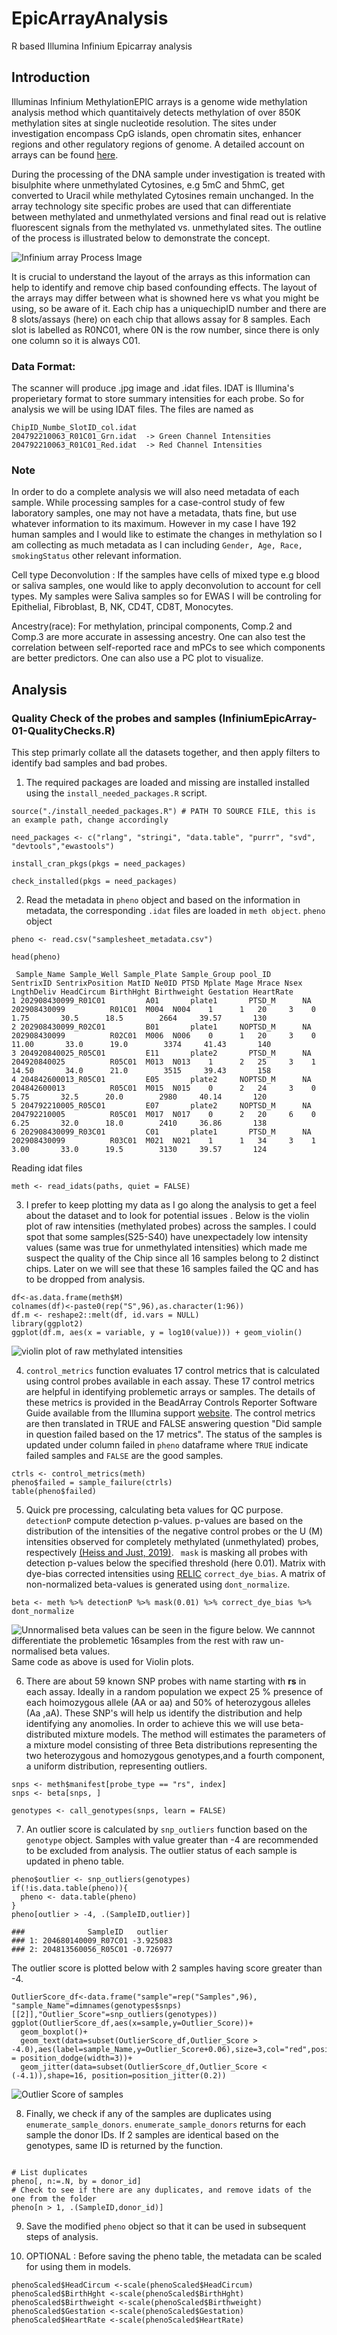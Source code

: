 # EpicArrayAnalysis
R based Illumina Infinium Epicarray analysis
## Introduction

Illuminas Infinium MethylationEPIC arrays is a genome wide methylation analysis method which quantitaively detects methylation of over 850K methylation sites at single nucleotide resolution. The sites under investigation encompass CpG islands, open chromatin sites, enhancer regions and other regulatory regions of genome. A detailed account on arrays can be found [here](https://genomebiology.biomedcentral.com/articles/10.1186/s13059-016-1066-1).

During the processing of the DNA sample under investigation is treated with bisulphite where unmethylated Cytosines, e.g 5mC and 5hmC, get converted to Uracil while methylated Cytosines remain unchanged.  In the array technology site specific probes are used that can differentiate between methylated and unmethylated versions and final read out is relative fluorescent signals from the methylated vs. unmethylated sites. The outline of the process is illustrated below to demonstrate the concept. 

![Infinium array Process Image](./img/image1.png)

It is crucial to understand the layout of the arrays as this information can help to identify and remove chip based confounding effects. The layout of the arrays may differ between what is showned here vs what you might be using, so be aware of it.   Each chip has a uniquechipID number and there are 8 slots/assays (here) on each chip that allows assay for 8 samples.  Each slot is labelled as R0NC01, where 0N is the row number, since there is only one column so it is always C01.

### Data Format:
The scanner will produce .jpg image and .idat files.  IDAT is Illumina's properietary format to store summary intensities for each probe.  So for analysis we will be using IDAT files. The files are named as
```
ChipID_Numbe_SlotID_col.idat
204792210063_R01C01_Grn.idat  -> Green Channel Intensities
204792210063_R01C01_Red.idat  -> Red Channel Intensities
```
### Note

In order to do a complete analysis we will also need metadata of each sample. While processing samples for a case-control study of few laboratory samples, one may not have a metadata, thats fine, but use whatever information to its maximum.  However in my case I have 192 human samples and I would like to estimate the changes in methylation so I am collecting as much metadata as I can including `Gender, Age, Race, smokingStatus` other relevant information.

Cell type Deconvolution :  If the samples have cells of mixed type e.g blood or saliva samples,  one would like to apply deconvolution to account for cell types. My samples were Saliva samples so for EWAS I will be controling for Epithelial, Fibroblast, B, NK, CD4T, CD8T, Monocytes. 

Ancestry(race): For methylation, principal components, Comp.2 and Comp.3 are more accurate in assessing ancestry. One can also test the correlation between self-reported race and mPCs to see which components are better predictors. One can also use a PC plot to visualize.

## Analysis

### Quality Check of the probes and samples (InfiniumEpicArray-01-QualityChecks.R)

This step primarly collate all the datasets together, and then apply filters to identify bad samples and bad probes.

1. The required packages are loaded and missing are installed installed using the `install_needed_packages.R` script.
```
source("./install_needed_packages.R") # PATH TO SOURCE FILE, this is an example path, change accordingly  

need_packages <- c("rlang", "stringi", "data.table", "purrr", "svd", "devtools","ewastools")

install_cran_pkgs(pkgs = need_packages)

check_installed(pkgs = need_packages)
```
2.  Read the metadata in `pheno` object and based on the information in metadata, the corresponding `.idat` files are loaded in `meth object`. `pheno` object
```
pheno <- read.csv("samplesheet_metadata.csv")

head(pheno)

 Sample_Name Sample_Well Sample_Plate Sample_Group pool_ID    SentrixID SentrixPosition MatID Ne0ID PTSD Mplate Mage Mrace Nsex LngthDeliv HeadCircum BirthHght Birthweight Gestation HeartRate
1 202908430099_R01C01         A01       plate1       PTSD_M      NA 202908430099          R01C01  M004  N004    1      1   20     3    0       1.75       30.5      18.5        2664     39.57       130
2 202908430099_R02C01         B01       plate1     NOPTSD_M      NA 202908430099          R02C01  M006  N006    0      1   20     3    0      11.00       33.0      19.0        3374     41.43       140
3 204920840025_R05C01         E11       plate2       PTSD_M      NA 204920840025          R05C01  M013  N013    1      2   25     3    1      14.50       34.0      21.0        3515     39.43       158
4 204842600013_R05C01         E05       plate2     NOPTSD_M      NA 204842600013          R05C01  M015  N015    0      2   24     3    0       5.75       32.5      20.0        2980     40.14       120
5 204792210005_R05C01         E07       plate2     NOPTSD_M      NA 204792210005          R05C01  M017  N017    0      2   20     6    0       6.25       32.0      18.0        2410     36.86       138
6 202908430099_R03C01         C01       plate1       PTSD_M      NA 202908430099          R03C01  M021  N021    1      1   34     3    1       3.00       33.0      19.5        3130     39.57       124
```
Reading idat files
```
meth <- read_idats(paths, quiet = FALSE)
```

3. I prefer to keep plotting my data as I go along the analysis to get a feel about the dataset and to look for potential issues .  Below is the violin plot of raw intensities (methylated probes) across the samples. I could spot that some samples(S25-S40) have unexpectadely low intensity values (same was true for unmethylated intensities) which made me suspect the quality of the Chip since all 16 samples belong to 2 distinct chips.  Later on we will see that these 16 samples failed the QC and has to be dropped from analysis.
```
df<-as.data.frame(meth$M)
colnames(df)<-paste0(rep("S",96),as.character(1:96))
df.m <- reshape2::melt(df, id.vars = NULL)
library(ggplot2)
ggplot(df.m, aes(x = variable, y = log10(value))) + geom_violin()

```
![violin plot of raw methylated intensities](./img/Raw_Methylation_intensities.png)

4. `control_metrics` function  evaluates 17 control metrics that is calculated using control probes available in each assay.  These 17 control metrics are helpful in identifying problemetic arrays or samples.   The details of these metrics is provided in the BeadArray Controls Reporter Software Guide available from the Illumina support [website](https://support.illumina.com/content/dam/illumina-support/documents/documentation/chemistry_documentation/infinium_assays/infinium_hd_methylation/beadarray-controls-reporter-user-guide-1000000004009-00.pdf).  The control metrics are then translated in TRUE and FALSE answering question "Did sample in question  failed based on the 17 metrics". The status of the samples is updated under column failed in `pheno` dataframe where `TRUE` indicate failed samples and `FALSE` are the good samples.
```
ctrls <- control_metrics(meth)
pheno$failed = sample_failure(ctrls)
table(pheno$failed)
```
5.  Quick pre processing, calculating beta values for QC purpose. `detectionP` compute detection p-values. p-values are based on the distribution of the intensities of the negative control probes or the U (M) intensities observed for completely methylated (unmethylated) probes, respectively [(Heiss and Just, 2019)](https://clinicalepigeneticsjournal.biomedcentral.com/articles/10.1186/s13148-019-0615-3). ` mask` is masking all probes with detection p-values below the specified threshold (here 0.01). Matrix with dye-bias corrected intensities using [RELIC](https://www.ncbi.nlm.nih.gov/pmc/articles/PMC5209853/#:~:text=RELIC%20is%20an%20efficient%20and,to%20facilitate%20DNA%20methylation%20studies.) `correct_dye_bias`. A matrix of non-normalized beta-values is generated using `dont_normalize`.
```
beta <- meth %>% detectionP %>% mask(0.01) %>% correct_dye_bias %>% dont_normalize
```
![Unnormalised beta values can be seen in the figure below.  We cannnot differentiate the problemetic 16samples from the rest with raw un-normalised beta values.](./img/raw_unnorm_betavalues.png) Same code as above is used for Violin plots.

6. There are about 59 known SNP probes with name starting with **rs** in each assay.  Ideally in a random population we expect 25 % presence of each hoimozygous allele (AA or aa) and 50% of heterozygous alleles (Aa ,aA).  These SNP's will help us identify the distribution and help identifying any anomolies.  In order to achieve this we will use beta-distributed mixture models. The method will estimates the parameters of a mixture model consisting of three Beta distributions representing the two heterozygous and homozygous genotypes,and a fourth component, a uniform distribution, representing outliers.
```
snps <- meth$manifest[probe_type == "rs", index]
snps <- beta[snps, ]

genotypes <- call_genotypes(snps, learn = FALSE)
```
7. An outlier score is calculated by `snp_outliers` function based on the `genotype` object. Samples with value greater than -4 are recommended to be excluded from analysis.  The outlier status of each sample is updated in pheno table.  
```
pheno$outlier <- snp_outliers(genotypes)
if(!is.data.table(pheno)){
  pheno <- data.table(pheno)
}
pheno[outlier > -4, .(SampleID,outlier)]

###              SampleID   outlier
### 1: 204680140009_R07C01 -3.925083
### 2: 204813560056_R05C01 -0.726977

```
The outlier score is plotted below with 2 samples having score greater than -4. 
```
OutlierScore_df<-data.frame("sample"=rep("Samples",96), "sample_Name"=dimnames(genotypes$snps)[[2]],"Outlier_Score"=snp_outliers(genotypes))
ggplot(OutlierScore_df,aes(x=sample,y=Outlier_Score))+ 
  geom_boxplot()+
  geom_text(data=subset(OutlierScore_df,Outlier_Score > -4.0),aes(label=sample_Name,y=Outlier_Score+0.06),size=3,col="red",position = position_dodge(width=3))+
  geom_jitter(data=subset(OutlierScore_df,Outlier_Score < (-4.1)),shape=16, position=position_jitter(0.2))
```
![Outlier Score of samples](./img/OutlierSCore.png)

8. Finally, we check if any of the samples are duplicates using `enumerate_sample_donors`. `enumerate_sample_donors` returns for each sample the donor IDs. If 2 samples are identical based on the genotypes, same ID is returned by the function.

```pheno$donor_id <- enumerate_sample_donors(genotypes)

# List duplicates
pheno[, n:=.N, by = donor_id]
# Check to see if there are any duplicates, and remove idats of the one from the folder
pheno[n > 1, .(SampleID,donor_id)]
```
9. Save the modified `pheno` object so that it can be used in subsequent steps of analysis.

10. OPTIONAL :  Before saving the pheno table, the metadata can be scaled for using them in models.
```phenoScaled$LngthDeliv <-scale(phenoScaled$LngthDeliv)
phenoScaled$HeadCircum <-scale(phenoScaled$HeadCircum)
phenoScaled$BirthHght <-scale(phenoScaled$BirthHght)
phenoScaled$Birthweight <-scale(phenoScaled$Birthweight)
phenoScaled$Gestation <-scale(phenoScaled$Gestation)
phenoScaled$HeartRate <-scale(phenoScaled$HeartRate)
```

